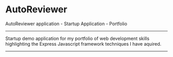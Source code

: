 # AutoReviewer
AutoReviewer  application - Startup Application - Portfolio


*************************************************
Startup demo application for my portfolio of web
development skills highlighting the Express Javascript
framework techniques I have aquired.
*************************************************
